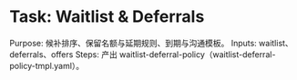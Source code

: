 # Task: Waitlist & Deferrals

Purpose: 候补排序、保留名额与延期规则、到期与沟通模板。
Inputs: waitlist、deferrals、offers
Steps: 产出 waitlist-deferral-policy（waitlist-deferral-policy-tmpl.yaml）。
